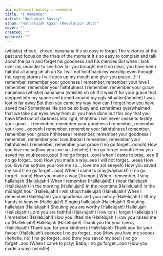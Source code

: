 ```yaml
---
id: nathaniel-bassey-i-remember
title: "I Remember"
artist: "Nathaniel Bassey"
album: "Hallelujah Again (Revelation 19:3)"
cover: ""
created: ""
updated: ""
---
```


(whistle)
eheee..
eheee.
nananana
It's so easy to forget
The victories of the past
and focus on the trials of the moment
It's so easy to complain and talk about the pain
and forget his goodness and his mercies
But when I look over my shoulder to see how far you brought me
It so clear, you have been faithful all along uh uh uh
So I will not hold back my worship even through the raging storms
I will open up my mouth and give you praise...!!!
I remember, remember your goodness
I remember, remember your love
I remember, remember your faithfulness
I remember, remember your grace
nananana
(whistle)
nananana
(whistle)
oh oh
If it wasn't for your grace
that stepped into my space
and turned around my ugly situation(hehehe)
I was lost in far away
But then you came my way
how can I forget how you have saved me?
Sometimes life can be so busy
and sometimes overwhelmed
that we take our eyes away
from all you have done
but this boy that you have lifted out of darkness into light, hhhhhhu
I will never cease to testify your good...
I remember, remember your goodness
I remember, remember your love...oooooh
I remember, remember your faithfulness
I remember, remember your grace
hhhheeee
I remember, remember your goodness
I remember, remember your love (baba)
I remember, remember your faithfulness
I remember, remember your grace
(I no go forget...ooooh)
How you love me so(how you love so..hehehe)
(I no go forget ooooh)
How you saved my soul(eeeee,ooo)
(I no go forget...ooo)
when I came to pray...eee
(I no go forget...ooo)
How you made a way..eee
I will not forget....eeee
How you love me so(how you love me so..., love me so! eeeyeh)
How you saved my soul
(I no go forget...ooo)
When I came to pray(wayback!)
(I no go forget...oooo)
How you made a way
(Trumpet)
When I remember, I sing hallelujah
(Hallelujah!)
When I remember
(Hallelujah!)
I shout Hallelujah
(Hallelujah!)
In the morning
(Hallelujah!)
In the noontime
(Hallelujah!)
In the midnight hour
(Hallelujah!)
I will shout hallelujah
(Hallelujah!)
When I remember
(Hallelujah!)
your goodness and your mercy
(Hallelujah!)
I lift my hands to heaven
(Hallelujah!)
Singing hallelujah
(Hallelujah!)
Shouting hallelujah
(Hallelujah!)
Shouting you are worthy
(Hallelujah!)
Hallelujah
(Hallelujah!)
Lord you are faithful
(Hallelujah!)
How can I forget
(Hallelujah !)
I remember
(Hallelujah!)
How you lifted me
(Hallelujah!)
How you raised me up
(Hallelujah!)
Hallelujah
(Hallelujah!)
Thank you for your mercy
(Hallelujah!)
Thank you for your kindness
(Hallelujah!)
Thank you for your favour
(Hallelujah!)
eeeeeee
I no go forget...ooo
(How you love me soooo)(hehehe, no)
I no go forget...ooo
(how you saved my soul)
I no go forget...ooo
(When I came to pray)
Baba, I no go forget...ooo
(How you made a way)
(whistle)